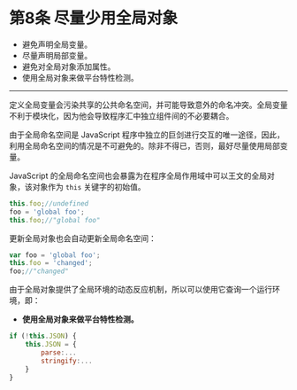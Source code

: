 # 第8条 尽量少用全局对象

* 避免声明全局变量。
* 尽量声明局部变量。
* 避免对全局对象添加属性。
* 使用全局对象来做平台特性检测。

---

定义全局变量会污染共享的公共命名空间，并可能导致意外的命名冲突。全局变量不利于模块化，因为他会导致程序汇中独立组件间的不必要耦合。

由于全局命名空间是 JavaScript 程序中独立的巨剑进行交互的唯一途径，因此，利用全局命名空间的情况是不可避免的。除非不得已，否则，最好尽量使用局部变量。

JavaScript 的全局命名空间也会暴露为在程序全局作用域中可以王文的全局对象，该对象作为 `this` 关键字的初始值。

```js
this.foo;//undefined
foo = 'global foo';
this.foo;//"global foo"
```

更新全局对象也会自动更新全局命名空间：

```js
var foo = 'global foo';
this.foo = 'changed';
foo;//"changed"
```

由于全局对象提供了全局环境的动态反应机制，所以可以使用它查询一个运行环境，即：

* **使用全局对象来做平台特性检测。**

```js
if (!this.JSON) {
    this.JSON = {
        parse:...
        stringify:...
    }
}
```
